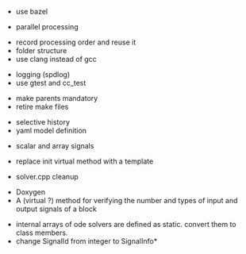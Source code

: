 
* use bazel
- parallel processing
* record processing order and reuse it
* folder structure
* use clang instead of gcc
- logging (spdlog)
- use gtest and cc_test
* make parents mandatory
* retire make files
- selective history
- yaml model definition
* scalar and array signals
- replace init virtual method with a template
* solver.cpp cleanup
- Doxygen
- A (virtual ?) method for verifying the number and types of input and output signals of a block
* internal arrays of ode solvers are defined as static. convert them to class members.
* change SignalId from integer to SignalInfo*
